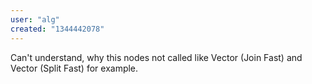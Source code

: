 ```yaml
---
user: "alg"
created: "1344442078"
---
```


Can't understand, why this nodes not called like Vector (Join Fast) and Vector (Split Fast) for example.
